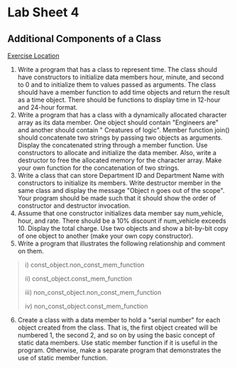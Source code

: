 # Lab Sheet 4
## Additional Components of a Class
[Exercise Location](https://www.dsbaral.com.np/subject/cpp/lab_sheet_4)

1. Write a program that has a class to represent time. The class should have constructors to initialize data members hour, minute, and second to 0 and to initialize them to values passed as arguments. The class should have a member function to add time objects and return the result as a time object. There should be functions to display time in 12-hour and 24-hour format.
2. Write a program that has a class with a dynamically allocated character array as its data member. One object should contain "Engineers are" and another should contain " Creatures of logic". Member function join() should concatenate two strings by passing two objects as arguments. Display the concatenated string through a member function. Use constructors to allocate and initialize the data member. Also, write a destructor to free the allocated memory for the character array. Make your own function for the concatenation of two strings.
3. Write a class that can store Department ID and Department Name with constructors to initialize its members. Write destructor member in the same class and display the message "Object n goes out of the scope". Your program should be made such that it should show the order of constructor and destructor invocation.
4. Assume that one constructor initializes data member say num_vehicle, hour, and rate. There should be a 10% discount if num_vehicle exceeds 10. Display the total charge. Use two objects and show a bit-by-bit copy of one object to another (make your own copy constructor).
5. Write a program that illustrates the following relationship and comment on them. 
> i) const_object.non_const_mem_function
> 
> ii) const_object.const_mem_function
> 
> iii) non_const_object.non_const_mem_function
> 
> iv) non_const_object.const_mem_function
6. Create a class with a data member to hold a "serial number" for each object created from the class. That is, the first object created will be numbered 1, the second 2, and so on by using the basic concept of static data members. Use static member function if it is useful in the program. Otherwise, make a separate program that demonstrates the use of static member function.